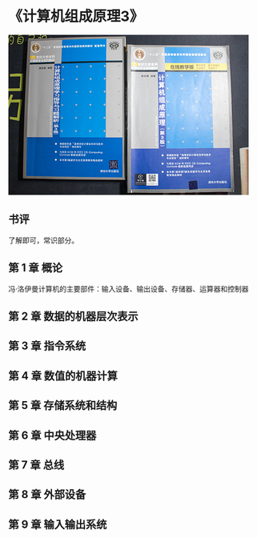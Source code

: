 # 《计算机组成原理3》

<img src='./IMG_6268.jpg'/>

## 书评

了解即可，常识部分。

## 第 1 章 概论

冯·洛伊曼计算机的主要部件：输入设备、输出设备、存储器、运算器和控制器

## 第 2 章 数据的机器层次表示

## 第 3 章 指令系统

## 第 4 章 数值的机器计算

## 第 5 章 存储系统和结构

## 第 6 章 中央处理器

## 第 7 章 总线

## 第 8 章 外部设备

## 第 9 章 输入输出系统



